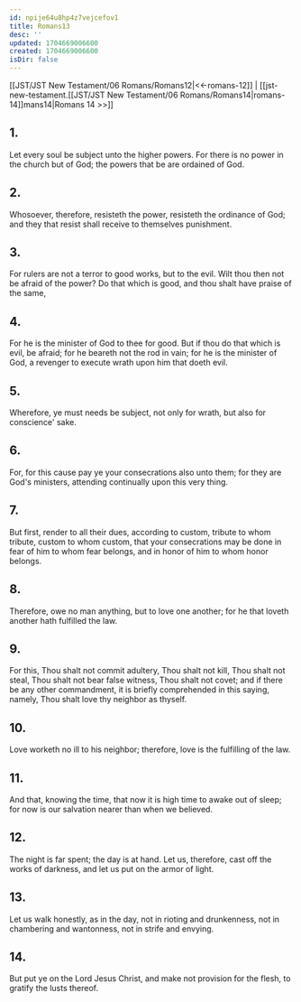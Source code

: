 ```yaml
---
id: npije64u8hp4z7vejcefov1
title: Romans13
desc: ''
updated: 1704669006600
created: 1704669006600
isDir: false
---
```

[[JST/JST New Testament/06 Romans/Romans12|<<-romans-12]] | [[jst-new-testament.[[JST/JST New Testament/06 Romans/Romans14|romans-14]]mans14|Romans 14 >>]]
## 1.
Let every soul be subject unto the higher powers. For there is no power in the church but of God; the powers that be are ordained of God.
## 2.
Whosoever, therefore, resisteth the power, resisteth the ordinance of God; and they that resist shall receive to themselves punishment.
## 3.
For rulers are not a terror to good works, but to the evil. Wilt thou then not be afraid of the power? Do that which is good, and thou shalt have praise of the same,
## 4.
For he is the minister of God to thee for good. But if thou do that which is evil, be afraid; for he beareth not the rod in vain; for he is the minister of God, a revenger to execute wrath upon him that doeth evil.
## 5.
Wherefore, ye must needs be subject, not only for wrath, but also for conscience\' sake.
## 6.
For, for this cause pay ye your consecrations also unto them; for they are God\'s ministers, attending continually upon this very thing.
## 7.
But first, render to all their dues, according to custom, tribute to whom tribute, custom to whom custom, that your consecrations may be done in fear of him to whom fear belongs, and in honor of him to whom honor belongs.
## 8.
Therefore, owe no man anything, but to love one another; for he that loveth another hath fulfilled the law.
## 9.
For this, Thou shalt not commit adultery, Thou shalt not kill, Thou shalt not steal, Thou shalt not bear false witness, Thou shalt not covet; and if there be any other commandment, it is briefly comprehended in this saying, namely, Thou shalt love thy neighbor as thyself.
## 10.
Love worketh no ill to his neighbor; therefore, love is the fulfilling of the law.
## 11.
And that, knowing the time, that now it is high time to awake out of sleep; for now is our salvation nearer than when we believed.
## 12.
The night is far spent; the day is at hand. Let us, therefore, cast off the works of darkness, and let us put on the armor of light.
## 13.
Let us walk honestly, as in the day, not in rioting and drunkenness, not in chambering and wantonness, not in strife and envying.
## 14.
But put ye on the Lord Jesus Christ, and make not provision for the flesh, to gratify the lusts thereof.


